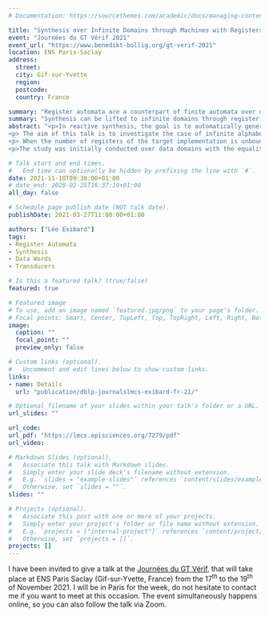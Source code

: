```yaml
---
# Documentation: https://sourcethemes.com/academic/docs/managing-content/

title: "Synthesis over Infinite Domains through Machines with Registers @ Journées GT Vérif 2021 (Invited talk)"
event: "Journées du GT Vérif 2021"
event_url: "https://www.benedikt-bollig.org/gt-verif-2021"
location: ENS Paris-Saclay
address:
  street:
  city: Gif-sur-Yvette
  region:
  postcode:
  country: France

summary: "Register automata are a counterpart of finite automata over data words. Synthesis algorithms can (sometimes) be extended to them."
summary: "Synthesis can be lifted to infinite domains through register automata, targeting register transducers implementations."
abstract: "<p>In reactive synthesis, the goal is to automatically generate an implementation from a specification of the reactive and non-terminating input/output behaviours of a system. Specifications are usually modelled as logical formulae or automata over infinite sequences of signals (<nobr>$\\omega$&#x2011;words</nobr>), while implementations are represented as transducers. In the classical setting, the set of signals is assumed to be finite.</p>
<p> The aim of this talk is to investigate the case of infinite alphabets. Correspondingly, executions are modelled as <em>data</em> <nobr>$\\omega$&#x2011;words</nobr>. In this context, we study specifications and implementations respectively given as automata and transducers extended with a finite set of registers, used to store and compare data values. We consider different instances, depending on whether the specification is nondeterministic, universal (a.k.a. co-nondeterministic) or deterministic: contrary to the finite-alphabet case, those classes are expressively distinct.</p>
<p> When the number of registers of the target implementation is unbounded, the synthesis problem is undecidable, while decidability is recovered in the deterministic case. In the bounded setting, undecidability still holds for non-deterministic specifications, but decidability is recovered for universal ones.</p>
<p>The study was initially conducted over data domains with the equality predicate only, but the techniques can be lifted to the dense order $(\\mathbb{Q},<)$ and so-called oligomorphic data domains, over which register automata behave in an <nobr>$\\omega$&#x2011;regular</nobr> way. A further exploration of the problem allows to extend the results to the discrete order $(\\mathbb{N},<)$, where the behaviours can be regularly <em>approximated</em>. Finally, decidability can be transferred to the case of words with the prefix relation $(\\mathbb{\\Sigma}^*,\\prec)$ through a notion of reducibility between domains.</p>"

# Talk start and end times.
#   End time can optionally be hidden by prefixing the line with `#`.
date: 2021-11-18T09:30:00+01:00
# date_end: 2020-02-25T16:37:19+01:00
all_day: false

# Schedule page publish date (NOT talk date).
publishDate: 2021-03-27T11:00:00+01:00

authors: ["Léo Exibard"]
tags:
- Register Automata
- Synthesis
- Data Words
- Transducers

# Is this a featured talk? (true/false)
featured: true

# Featured image
# To use, add an image named `featured.jpg/png` to your page's folder. 
# Focal points: Smart, Center, TopLeft, Top, TopRight, Left, Right, BottomLeft, Bottom, BottomRight.
image:
  caption: ""
  focal_point: ""
  preview_only: false

# Custom links (optional).
#   Uncomment and edit lines below to show custom links.
links:
- name: Details
  url: "publication/dblp-journalslmcs-exibard-fr-21/"

# Optional filename of your slides within your talk's folder or a URL.
url_slides: ""

url_code:
url_pdf: "https://lmcs.episciences.org/7279/pdf"
url_video:

# Markdown Slides (optional).
#   Associate this talk with Markdown slides.
#   Simply enter your slide deck's filename without extension.
#   E.g. `slides = "example-slides"` references `content/slides/example-slides.md`.
#   Otherwise, set `slides = ""`.
slides: ""

# Projects (optional).
#   Associate this post with one or more of your projects.
#   Simply enter your project's folder or file name without extension.
#   E.g. `projects = ["internal-project"]` references `content/project/deep-learning/index.md`.
#   Otherwise, set `projects = []`.
projects: []
---
```

I have been invited to give a talk at the [Journées du GT Vérif](https://www.benedikt-bollig.org/gt-verif-2021), that will take place at ENS Paris Saclay (Gif-sur-Yvette, France) from the 17<sup>th</sup> to the 19<sup>th</sup> of November 2021. I will be in Paris for the week, do not hesitate to contact me if you want to meet at this occasion. The event simultaneously happens online, so you can also follow the talk via Zoom.
